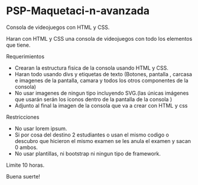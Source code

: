 # PSP-Maquetaci-n-avanzada
Consola de videojuegos con HTML y CSS.

Haran con HTML y CSS una consola de videojuegos con todo los elementos que tiene.

Requerimientos

- Crearan la estructura fisica de la consola usando HTML y CSS.
- Haran todo usando divs y etiquetas de texto (Botones, pantalla , carcasa e imagenes de la pantalla, camara y todos los otros componentes de la consola)
- No usar imagenes de ningun tipo incluyendo SVG.(las únicas imágenes que usarán serán los iconos dentro de la pantalla de la consola )
- Adjunto al final la imagen de la consola que va a crear con HTML y css

Restricciones

- No usar lorem ipsum.
- Si por cosa del destino 2 estudiantes o usan el mismo codigo o descubro que hicieron el mismo examen se les anula el examen y sacan 0 ambos.
- No usar plantillas, ni bootstrap ni ningun tipo de framework.

Limite 10 horas.

Buena suerte!
